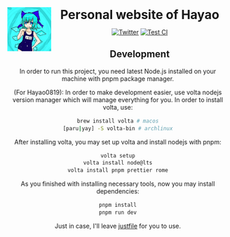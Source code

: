 <header>
<img src="./public/icons/top.jpeg" alt="logo" height="100" align="left">
<h1 style="display: inline">Personal website of Hayao</h1>

[![Twitter](https://img.shields.io/badge/Twitter-grey?style=flat-square&logo=twitter)](https://twitter.com/hayao0819)
[![Test CI](https://github.com/Hayao0819/hayao0819.com/actions/workflows/test.yml/badge.svg)](https://github.com/Hayao0819/hayao0819.com/actions/workflows/test.yml)

## Development

In order to run this project, you need latest Node.js installed on your machine with pnpm package manager.

(For Hayao0819):
In order to make development easier, use volta nodejs version manager which will manage everything for you.
In order to install volta, use:

```bash
brew install volta # macos
[paru|yay] -S volta-bin # archlinux
```

After installing volta, you may set up volta and install nodejs with pnpm:

```bash
volta setup
volta install node@lts
volta install pnpm prettier rome
```

As you finished with installing necessary tools, now you may install dependencies:

```bash
pnpm install
pnpm run dev
```

Just in case, I'll leave [justfile](https://github.com/casey/just) for you to use.
